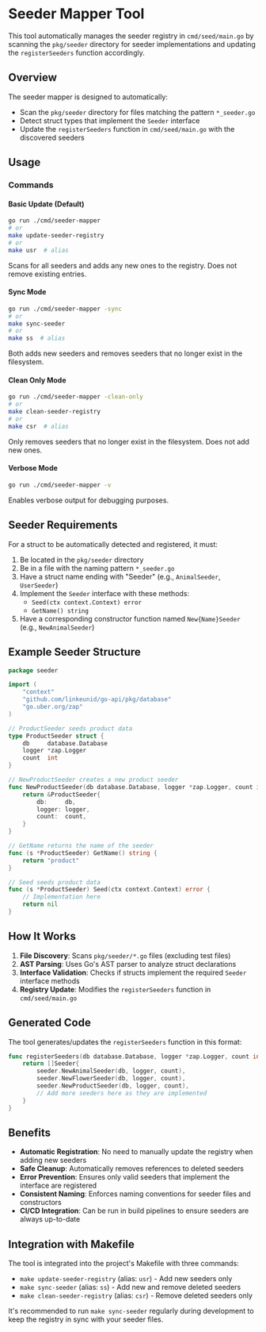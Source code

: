# Seeder Mapper Tool

This tool automatically manages the seeder registry in `cmd/seed/main.go` by scanning the `pkg/seeder` directory for seeder implementations and updating the `registerSeeders` function accordingly.

## Overview

The seeder mapper is designed to automatically:
- Scan the `pkg/seeder` directory for files matching the pattern `*_seeder.go`
- Detect struct types that implement the `Seeder` interface
- Update the `registerSeeders` function in `cmd/seed/main.go` with the discovered seeders

## Usage

### Commands

#### Basic Update (Default)
```bash
go run ./cmd/seeder-mapper
# or
make update-seeder-registry
# or
make usr  # alias
```
Scans for all seeders and adds any new ones to the registry. Does not remove existing entries.

#### Sync Mode
```bash
go run ./cmd/seeder-mapper -sync
# or
make sync-seeder
# or
make ss  # alias
```
Both adds new seeders and removes seeders that no longer exist in the filesystem.

#### Clean Only Mode
```bash
go run ./cmd/seeder-mapper -clean-only
# or
make clean-seeder-registry
# or
make csr  # alias
```
Only removes seeders that no longer exist in the filesystem. Does not add new ones.

#### Verbose Mode
```bash
go run ./cmd/seeder-mapper -v
```
Enables verbose output for debugging purposes.

## Seeder Requirements

For a struct to be automatically detected and registered, it must:

1. Be located in the `pkg/seeder` directory
2. Be in a file with the naming pattern `*_seeder.go`
3. Have a struct name ending with "Seeder" (e.g., `AnimalSeeder`, `UserSeeder`)
4. Implement the `Seeder` interface with these methods:
   - `Seed(ctx context.Context) error`
   - `GetName() string`
5. Have a corresponding constructor function named `New{Name}Seeder` (e.g., `NewAnimalSeeder`)

## Example Seeder Structure

```go
package seeder

import (
    "context"
    "github.com/linkeunid/go-api/pkg/database"
    "go.uber.org/zap"
)

// ProductSeeder seeds product data
type ProductSeeder struct {
    db     database.Database
    logger *zap.Logger
    count  int
}

// NewProductSeeder creates a new product seeder
func NewProductSeeder(db database.Database, logger *zap.Logger, count int) *ProductSeeder {
    return &ProductSeeder{
        db:     db,
        logger: logger,
        count:  count,
    }
}

// GetName returns the name of the seeder
func (s *ProductSeeder) GetName() string {
    return "product"
}

// Seed seeds product data
func (s *ProductSeeder) Seed(ctx context.Context) error {
    // Implementation here
    return nil
}
```

## How It Works

1. **File Discovery**: Scans `pkg/seeder/*.go` files (excluding test files)
2. **AST Parsing**: Uses Go's AST parser to analyze struct declarations
3. **Interface Validation**: Checks if structs implement the required `Seeder` interface methods
4. **Registry Update**: Modifies the `registerSeeders` function in `cmd/seed/main.go`

## Generated Code

The tool generates/updates the `registerSeeders` function in this format:

```go
func registerSeeders(db database.Database, logger *zap.Logger, count int) []Seeder {
    return []Seeder{
        seeder.NewAnimalSeeder(db, logger, count),
        seeder.NewFlowerSeeder(db, logger, count),
        seeder.NewProductSeeder(db, logger, count),
        // Add more seeders here as they are implemented
    }
}
```

## Benefits

- **Automatic Registration**: No need to manually update the registry when adding new seeders
- **Safe Cleanup**: Automatically removes references to deleted seeders
- **Error Prevention**: Ensures only valid seeders that implement the interface are registered
- **Consistent Naming**: Enforces naming conventions for seeder files and constructors
- **CI/CD Integration**: Can be run in build pipelines to ensure seeders are always up-to-date

## Integration with Makefile

The tool is integrated into the project's Makefile with three commands:

- `make update-seeder-registry` (alias: `usr`) - Add new seeders only
- `make sync-seeder` (alias: `ss`) - Add new and remove deleted seeders
- `make clean-seeder-registry` (alias: `csr`) - Remove deleted seeders only

It's recommended to run `make sync-seeder` regularly during development to keep the registry in sync with your seeder files. 